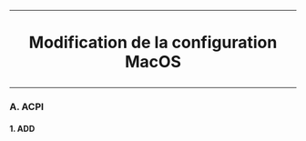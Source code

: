 --------------------------------------------------------------------------------------------------------------------------------------------------------------------------------
# <p align='center'> Modification de la configuration MacOS </p>

--------------------------------------------------------------------------------------------------------------------------------------------------------------------------------

### A. ACPI
#### 1. ADD
